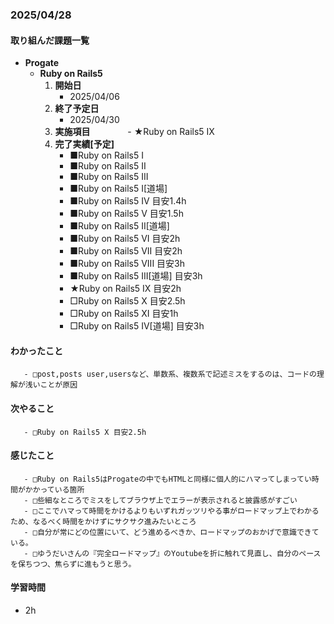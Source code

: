 ### 2025/04/28

#### 取り組んだ課題一覧
- **Progate**
  - **Ruby on Rails5**
    1. **開始日**
       - 2025/04/06
    2. **終了予定日**
       - 2025/04/30
    3. **実施項目**
　　　　- ★Ruby on Rails5 IX
    4. **完了実績[予定]**
       - ■Ruby on Rails5 I
       - ■Ruby on Rails5 II
       - ■Ruby on Rails5 III
       - ■Ruby on Rails5 I[道場]
       - ■Ruby on Rails5 IV 目安1.4h
       - ■Ruby on Rails5 V 目安1.5h
       - ■Ruby on Rails5 II[道場] 
       - ■Ruby on Rails5 VI 目安2h
       - ■Ruby on Rails5 VII 目安2h
       - ■Ruby on Rails5 VIII 目安3h
       - ■Ruby on Rails5 III[道場] 目安3h
       - ★Ruby on Rails5 IX 目安2h
       - □Ruby on Rails5 X 目安2.5h
       - □Ruby on Rails5 XI 目安1h
       - □Ruby on Rails5 IV[道場] 目安3h

#### わかったこと
       - □post,posts user,usersなど、単数系、複数系で記述ミスをするのは、コードの理解が浅いことが原因

#### 次やること
       - □Ruby on Rails5 X 目安2.5h

#### 感じたこと

       - □Ruby on Rails5はProgateの中でもHTMLと同様に個人的にハマってしまってい時間がかかっている箇所
       - □些細なところでミスをしてブラウザ上でエラーが表示されると披露感がすごい
       - □ここでハマって時間をかけるよりもいずれガッツリやる事がロードマップ上でわかるため、なるべく時間をかけずにサクサク進みたいところ
       - □自分が常にどの位置にいて、どう進めるべきか、ロードマップのおかげで意識できている。
       - □ゆうだいさんの『完全ロードマップ』のYoutubeを折に触れて見直し、自分のペースを保ちつつ、焦らずに進もうと思う。
      
#### 学習時間
- 2h
